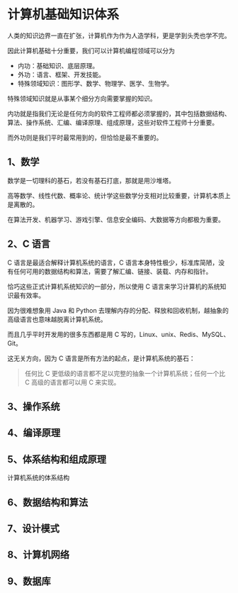 # 计算机基础知识体系

人类的知识边界一直在扩张，计算机作为作为人造学科，更是学到头秃也学不完。

因此计算机基础十分重要，我们可以计算机编程领域可以分为

- 内功：基础知识、底层原理。
- 外功：语言、框架、开发技能。
- 特殊领域知识：图形学、数学、物理学、医学、生物学。

特殊领域知识就是从事某个细分方向需要掌握的知识。

内功就是指我们无论是任何方向的软件工程师都必须掌握的，其中包括数据结构、算法、操作系统、汇编、编译原理、组成原理，这些对软件工程师十分重要。

而外功则是我们平时最常用到的，但恰恰是最不重要的。

## 1、数学

数学是一切理科的基石，若没有基石打底，那就是用沙堆塔。

高等数学、线性代数、概率论、统计学这些数学分支相对比较重要，计算机本质上是离散的。

在算法开发、机器学习、游戏引擎、信息安全编码、大数据等方向都极为重要。

## 2、C 语言

C 语言是最适合解释计算机系统的语言，C 语言本身特性极少，标准库简陋，没有任何可用的数据结构和算法，需要了解汇编、链接、装载、内存和指针。

恰巧这些正式计算机系统知识的一部分，所以使用 C 语言来学习计算机的系统知识最有效率。

因为很难想象用 Java 和 Python 去理解内存的分配、释放和回收机制，越抽象的高级语言也意味越脱离计算机系统。

而且几乎平时开发用的很多东西都是用 C 写的，Linux、unix、Redis、MySQL、Git。

这无关方向，因为 C 语言是所有方法的起点，是计算机系统的基石：

> 任何比 C 更低级的语言都不足以完整的抽象一个计算机系统；任何一个比 C 高级的语言都可以用 C 来实现。

## 3、操作系统

## 4、编译原理

## 5、体系结构和组成原理

计算机系统的体系结构

## 6、数据结构和算法

## 7、设计模式

## 8、计算机网络

## 9、数据库